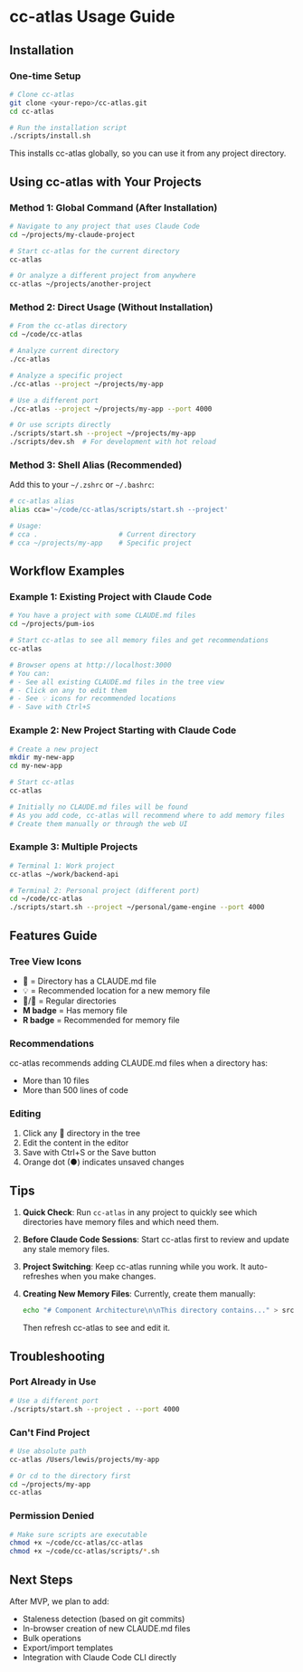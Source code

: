# cc-atlas Usage Guide

## Installation

### One-time Setup
```bash
# Clone cc-atlas
git clone <your-repo>/cc-atlas.git
cd cc-atlas

# Run the installation script
./scripts/install.sh
```

This installs cc-atlas globally, so you can use it from any project directory.

## Using cc-atlas with Your Projects

### Method 1: Global Command (After Installation)

```bash
# Navigate to any project that uses Claude Code
cd ~/projects/my-claude-project

# Start cc-atlas for the current directory
cc-atlas

# Or analyze a different project from anywhere
cc-atlas ~/projects/another-project
```

### Method 2: Direct Usage (Without Installation)

```bash
# From the cc-atlas directory
cd ~/code/cc-atlas

# Analyze current directory
./cc-atlas

# Analyze a specific project
./cc-atlas --project ~/projects/my-app

# Use a different port
./cc-atlas --project ~/projects/my-app --port 4000

# Or use scripts directly
./scripts/start.sh --project ~/projects/my-app
./scripts/dev.sh  # For development with hot reload
```

### Method 3: Shell Alias (Recommended)

Add this to your `~/.zshrc` or `~/.bashrc`:

```bash
# cc-atlas alias
alias cca='~/code/cc-atlas/scripts/start.sh --project'

# Usage:
# cca .                    # Current directory
# cca ~/projects/my-app    # Specific project
```

## Workflow Examples

### Example 1: Existing Project with Claude Code

```bash
# You have a project with some CLAUDE.md files
cd ~/projects/pum-ios

# Start cc-atlas to see all memory files and get recommendations
cc-atlas

# Browser opens at http://localhost:3000
# You can:
# - See all existing CLAUDE.md files in the tree view
# - Click on any to edit them
# - See 💡 icons for recommended locations
# - Save with Ctrl+S
```

### Example 2: New Project Starting with Claude Code

```bash
# Create a new project
mkdir my-new-app
cd my-new-app

# Start cc-atlas
cc-atlas

# Initially no CLAUDE.md files will be found
# As you add code, cc-atlas will recommend where to add memory files
# Create them manually or through the web UI
```

### Example 3: Multiple Projects

```bash
# Terminal 1: Work project
cc-atlas ~/work/backend-api

# Terminal 2: Personal project (different port)
cd ~/code/cc-atlas
./scripts/start.sh --project ~/personal/game-engine --port 4000
```

## Features Guide

### Tree View Icons

- 📝 = Directory has a CLAUDE.md file
- 💡 = Recommended location for a new memory file
- 📁/📂 = Regular directories
- **M badge** = Has memory file
- **R badge** = Recommended for memory file

### Recommendations

cc-atlas recommends adding CLAUDE.md files when a directory has:
- More than 10 files
- More than 500 lines of code

### Editing

1. Click any 📝 directory in the tree
2. Edit the content in the editor
3. Save with Ctrl+S or the Save button
4. Orange dot (●) indicates unsaved changes

## Tips

1. **Quick Check**: Run `cc-atlas` in any project to quickly see which directories have memory files and which need them.

2. **Before Claude Code Sessions**: Start cc-atlas first to review and update any stale memory files.

3. **Project Switching**: Keep cc-atlas running while you work. It auto-refreshes when you make changes.

4. **Creating New Memory Files**: Currently, create them manually:
   ```bash
   echo "# Component Architecture\n\nThis directory contains..." > src/components/CLAUDE.md
   ```
   Then refresh cc-atlas to see and edit it.

## Troubleshooting

### Port Already in Use
```bash
# Use a different port
./scripts/start.sh --project . --port 4000
```

### Can't Find Project
```bash
# Use absolute path
cc-atlas /Users/lewis/projects/my-app

# Or cd to the directory first
cd ~/projects/my-app
cc-atlas
```

### Permission Denied
```bash
# Make sure scripts are executable
chmod +x ~/code/cc-atlas/cc-atlas
chmod +x ~/code/cc-atlas/scripts/*.sh
```

## Next Steps

After MVP, we plan to add:
- Staleness detection (based on git commits)
- In-browser creation of new CLAUDE.md files
- Bulk operations
- Export/import templates
- Integration with Claude Code CLI directly